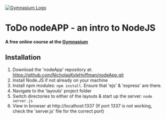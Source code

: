 [![Gymnasium Logo](https://gymnasium.github.io/cms/img/gymnasium-logo-gray.svg)](http://thegymnasium.com)

# ToDo nodeAPP - an intro to NodeJS

**A free online course at the [Gymnasium](http://thegymnasium.com)**

## Installation
1. Download the 'nodeApp' repository at: https://github.com/NicholasKyleHoffman/nodeApp.git
2. Install Node.JS if not already on your machine
3. Install npm modules: `npm install`. Ensure that 'ejs' & 'express' are there.
4. Navigate to the 'layouts' project folder 
5. Switch directories to either of the layouts & start up the server: `node server.js`
6. View in browser at http://localhost:1337 (If port 1337 is not working, check the 'server.js' file for the correct port)
